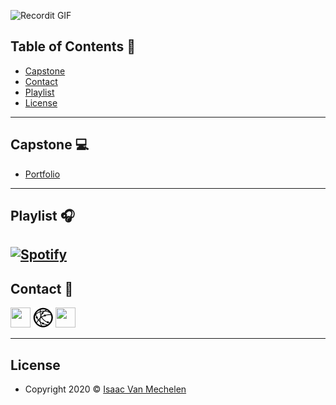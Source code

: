 

![Recordit GIF](http://g.recordit.co/zd10xpz2qI.gif)

<!--
### Hi there 👋
**vanmeciv/vanmeciv** is a ✨ _special_ ✨ repository because its `README.md` (this file) appears on your GitHub profile.

Here are some ideas to get you started:

- 🔭 I’m currently working on ...
- 🌱 I’m currently learning ...
- 👯 I’m looking to collaborate on ...
- 🤔 I’m looking for help with ...
- 💬 Ask me about ...
- 📫 How to reach me: ...
- 😄 Pronouns: ...
- ⚡ Fun fact: ...


- [Features](#features)
- [Contributing](#contributing)
- [Team](#team)
- [FAQ](#faq)

-->

## Table of Contents :scroll:
- [Capstone](#capstone20)
- [Contact](#contact)
- [Playlist](#playlist)
- [License](#license)

---
## Capstone :computer:
- <a href="https://github.com/vanmeciv/Portfolio" target="_blank">Portfolio</a> 

---
## Playlist :headphones:
[![Spotify](https://novatorem.vanmeciv.vercel.app/api/spotify-playing)](https://open.spotify.com/user/124407433)<br>
---
## Contact :speech_balloon:

<a href="https://www.linkedin.com/in/isaac-vanmechelen/" target="_blank" title="My LinkedIn Profile"><img height="32" width="32" src="https://cdn.jsdelivr.net/npm/simple-icons@v3/icons/linkedin.svg" /></a>
<a href="https://geospatial.is" target="_blank" title="My Website"><img height="32" width="32" src="https://raw.githubusercontent.com/vanmeciv/Portfolio/master/img/favicon/favicon-32x32.png" /></a>
<a href="https://geospatial.is/Resume_Van%20Mechelen_uw.pdf" target="_blank" title="My Resume"><img height="32" width="32" src="http://simpleicons.org/icons/adobeacrobatreader.svg" /></a>

---

## License

- Copyright 2020 © <a href="https://geospatial.is" target="_blank">Isaac Van Mechelen</a>

